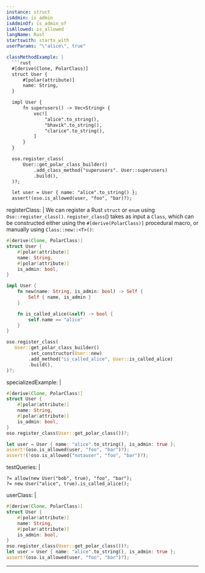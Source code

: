 ```yaml
---
instance: struct
isAdmin: is_admin
isAdminOf: is_admin_of
isAllowed: is_allowed
langName: Rust
startswith: starts_with
userParams: "\"alice\", true"

classMethodExample: |
  ```rust
  #[derive(Clone, PolarClass)]
  struct User {
      #[polar(attribute)]
      name: String,
  }

  impl User {
      fn superusers() -> Vec<String> {
          vec![
              "alice".to_string(),
              "bhavik".to_string(),
              "clarice".to_string(),
          ]
      }
  }

  oso.register_class(
      User::get_polar_class_builder()
          .add_class_method("superusers". User::superusers)
          .build(),
  )?;

  let user = User { name: "alice".to_string() };
  assert!(oso.is_allowed(user, "foo", "bar)?);
  ```

registerClass: |
  We can register a Rust `struct` or `enum` using `Oso::register_class()`.
  `register_class`() takes as input a `Class`, which can be constructed either
  using the `#[derive(PolarClass)]` procedural macro, or manually using
  `Class::new::<T>()`:

  ```rust
  #[derive(Clone, PolarClass)]
  struct User {
      #[polar(attribute)]
      name: String,
      #[polar(attribute)]
      is_admin: bool,
  }

  impl User {
      fn new(name: String, is_admin: bool) -> Self {
          Self { name, is_admin }
      }

      fn is_called_alice(&self) -> bool {
          self.name == "alice"
      }
  }

  oso.register_class(
     User::get_polar_class_builder()
          .set_constructor(User::new)
          .add_method("is_called_alice", User::is_called_alice)
          .build(),
  )?;
  ```

specializedExample: |
  ```rust
  #[derive(Clone, PolarClass)]
  struct User {
      #[polar(attribute)]
      name: String,
      #[polar(attribute)]
      is_admin: bool,
  }
  oso.register_class(User::get_polar_class())?;

  let user = User { name: "alice".to_string(), is_admin: true };
  assert!(oso.is_allowed(user, "foo", "bar")?);
  assert!(!oso.is_allowed("notauser", "foo", "bar")?);
  ```

testQueries: |
  ```polar
  ?= allow(new User("bob", true), "foo", "bar");
  ?= new User("alice", true).is_called_alice();
  ```

userClass: |
  ```rust
  #[derive(Clone, PolarClass)]
  struct User {
      #[polar(attribute)]
      name: String,
      #[polar(attribute)]
      is_admin: bool,
  }
  oso.register_class(User::get_polar_class())?;
  let user = User { name: "alice".to_string(), is_admin: true };
  assert!(oso.is_allowed(user, "foo", "bar")?);
  ```
---
```

